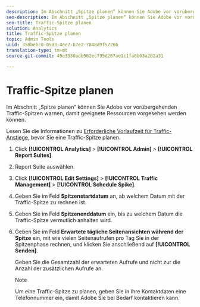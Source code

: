```yaml
---
description: Im Abschnitt „Spitze planen“ können Sie Adobe vor vorübergehenden Traffic-Spitzen warnen, damit geeignete Ressourcen vorgesehen werden können.
seo-description: Im Abschnitt „Spitze planen“ können Sie Adobe vor vorübergehenden Traffic-Spitzen warnen, damit geeignete Ressourcen vorgesehen werden können.
seo-title: Traffic-Spitze planen
solution: Analytics
title: Traffic-Spitze planen
topic: Admin Tools
uuid: 350bebc0-0593-4ee7-b7e2-7848d9f5726b
translation-type: tm+mt
source-git-commit: 45e3330adb562ec795d287ae1c1fa6b03a2b2a31

---
```



# Traffic-Spitze planen

Im Abschnitt „Spitze planen“ können Sie Adobe vor vorübergehenden Traffic-Spitzen warnen, damit geeignete Ressourcen vorgesehen werden können.

Lesen Sie die Informationen zu [Erforderliche Vorlaufzeit für Traffic-Anstiege](/help/admin/c-traffic-management/traffic-lead-time.md), bevor Sie eine Traffic-Spitze planen.

1. Click **[!UICONTROL Analytics]** &gt; **[!UICONTROL Admin]** &gt; **[!UICONTROL Report Suites]**.
1. Report Suite auswählen.
1. Click **[!UICONTROL Edit Settings]** &gt; **[!UICONTROL Traffic Management]** &gt; **[!UICONTROL Schedule Spike]**.
1. Geben Sie im Feld **Spitzenstartdatum** an, ab welchem Datum mit der Traffic-Spitze zu rechnen ist.
1. Geben Sie im Feld **Spitzenenddatum** ein, bis zu welchem Datum die Traffic-Spitze vermutlich anhalten wird.
1. Geben Sie im Feld **Erwartete tägliche Seitenansichten während der Spitze** ein, mit wie vielen Seitenaufrufen pro Tag Sie in der Spitzenphase rechnen, und klicken Sie anschließend auf **[!UICONTROL Senden]**.

   Geben Sie die Gesamtzahl der erwarteten Aufrufe und nicht zur die Anzahl der zusätzlichen Aufrufe an.

   >[!NOTE]
   >
   >Um eine Traffic-Spitze zu planen, geben Sie in Ihre Kontaktdaten eine Telefonnummer ein, damit Adobe Sie bei Bedarf kontaktieren kann.

